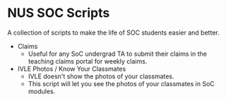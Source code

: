 NUS SOC Scripts
=================

A collection of scripts to make the life of SOC students easier and better.

- Claims
  - Useful for any SoC undergrad TA to submit their claims in the teaching claims portal for weekly claims.
- IVLE Photos / Know Your Classmates
  - IVLE doesn't show the photos of your classmates. 
  - This script will let you see the photos of your classmates in SoC modules.
